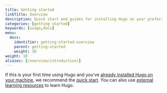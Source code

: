 ```yaml
---
title: Getting started
linkTitle: Overview
description: Quick start and guides for installing Hugo on your preferred operating system.
categories: [getting started]
keywords: [usage,docs]
menu:
  docs:
    identifier: getting-started-overview
    parent: getting-started
    weight: 10
weight: 10
aliases: [/overview/introduction/]
---
```


If this is your first time using Hugo and you've [already installed Hugo on your machine][installed], we recommend the [quick start]. You can also use [external learning resources] to learn Hugo.

[installed]: /installation/
[quick start]: /getting-started/quick-start/
[external learning resources]: /getting-started/external-learning-resources/
